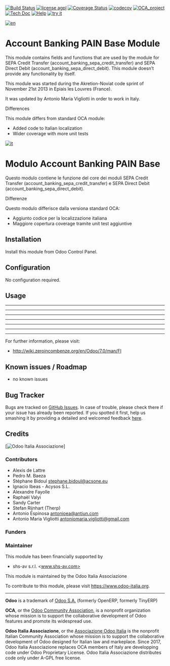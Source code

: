 [![Build Status](https://travis-ci.org/Odoo-Italia-Associazione/bank-payment.svg?branch=8.0)](https://travis-ci.org/Odoo-Italia-Associazione/bank-payment)
[![license agpl](https://img.shields.io/badge/licence-AGPL--3-blue.svg)](http://www.gnu.org/licenses/agpl-3.0.html)
[![Coverage Status](https://coveralls.io/repos/github/Odoo-Italia-Associazione/bank-payment/badge.svg?branch=8.0)](https://coveralls.io/github/Odoo-Italia-Associazione/bank-payment?branch=8.0)
[![codecov](https://codecov.io/gh/Odoo-Italia-Associazione/bank-payment/branch/8.0/graph/badge.svg)](https://codecov.io/gh/Odoo-Italia-Associazione/bank-payment/branch/8.0)
[![OCA_project](http://www.zeroincombenze.it/wp-content/uploads/ci-ct/prd/button-oca-8.svg)](https://github.com/OCA/bank-payment/tree/8.0)
[![Tech Doc](http://www.zeroincombenze.it/wp-content/uploads/ci-ct/prd/button-docs-8.svg)](http://wiki.zeroincombenze.org/en/Odoo/8.0/dev)
[![Help](http://www.zeroincombenze.it/wp-content/uploads/ci-ct/prd/button-help-8.svg)](http://wiki.zeroincombenze.org/en/Odoo/8.0/man/FI)
[![try it](http://www.zeroincombenze.it/wp-content/uploads/ci-ct/prd/button-try-it-8.svg)](http://erp8.zeroincombenze.it)


[![en](http://www.shs-av.com/wp-content/en_US.png)](http://wiki.zeroincombenze.org/it/Odoo/7.0/man)

Account Banking PAIN Base Module
================================

This module contains fields and functions that are used by the module for SEPA Credit Transfer (account_banking_sepa_credit_transfer) and SEPA Direct Debit (account_banking_sepa_direct_debit).
This module doesn’t provide any functionality by itself.

This module was started during the Akretion-Noviat code sprint of November 21st 2013 in Epiais les Louvres (France).

It was updated by Antonio Maria Vigliotti in order to work in Italy.

Differences

This module differs from standard OCA module:
 
- Added code to Italian localization
- Wider coverage with more unit tests


[![it](http://www.shs-av.com/wp-content/it_IT.png)](http://wiki.zeroincombenze.org/it/Odoo/7.0/man)

Modulo Account Banking PAIN Base
================================

Questo modulo contiene le funzione del core dei moduli SEPA Credit Transfer (account_banking_sepa_credit_transfer) e  SEPA Direct Debit (account_banking_sepa_direct_debit).


Differenze

Questo modulo differisce dalla versiona standard OCA:
 
- Aggiunto codice per la localizzazione italiana
- Maggiore copertura coverage tramite unit test aggiuntive



Installation
------------








Install this module from Odoo Control Panel.


Configuration
-------------








No configuration required.


Usage
-----

-----

-----

-----

-----

-----

-----

-----

For further information, please visit:

- http://wiki.zeroincombenze.org/en/Odoo/7.0/man/FI


Known issues / Roadmap
----------------------








-   no known issues


Bug Tracker
-----------








Bugs are tracked on [GitHub Issues]. In case of trouble, please check there if your issue has already been reported. If you spotted it first, help us smashing it by providing a detailed and welcomed feedback [here].


Credits
-------









[![Odoo Italia Associazione]]









### Contributors









-   Alexis de Lattre
-   Pedro M. Baeza
-   Stéphane Bidoul <stephane.bidoul@acsone.eu>
-   Ignacio Ibeas - Acysos S.L.
-   Alexandre Fayolle
-   Raphaël Valyi
-   Sandy Carter
-   Stefan Rijnhart (Therp)
-   Antonio Espinosa <antonioea@antiun.com>
-   Antonio Maria Vigliotti <antoniomaria.vigliotti@gmail.com>


### Funders

### Maintainer
















This module has been financially supported by

- shs-av s.r.l. <www.shs-av.com>



This module is maintained by the Odoo Italia Associazione


To contribute to this module, please visit <https://www.odoo-italia.org>.


[//]: # (copyright)

----

**Odoo** is a trademark of [Odoo S.A.](https://www.odoo.com/) (formerly OpenERP, formerly TinyERP)

**OCA**, or the [Odoo Community Association](http://odoo-community.org/), is a nonprofit organization whose
mission is to support the collaborative development of Odoo features and
promote its widespread use.

**Odoo Italia Associazione**, or the [Associazione Odoo Italia](https://www.odoo-italia.org/)
is the nonprofit Italian Community Association whose mission
is to support the collaborative development of Odoo designed for Italian law and markeplace.
Since 2017, Odoo Italia Associazione replaces OCA members of Italy are developping code under Odoo Proprietary License.
Odoo Italia Associazione distributes code only under A-GPL free license.

[//]: # (end copyright)



[GitHub Issues]: https://github.com/OCA/bank-payment/issues
[here]: https://github.com/OCA/bank-payment/issues/new?body=module:%20account_banking_pain_base%0Aversion:%208.0%0A%0A**Steps%20to%20reproduce**%0A-%20...%0A%0A**Current%20behavior**%0A%0A**Expected%20behavior**
[Odoo Italia Associazione]: https://odoo-italia.org/images/Immagini/Odoo%20Italia%20-%20250x112%20-%20Bianco%20dietro%20e%20nella%20scritta.png

[//]: # (addons)

[//]: # (end addons)

